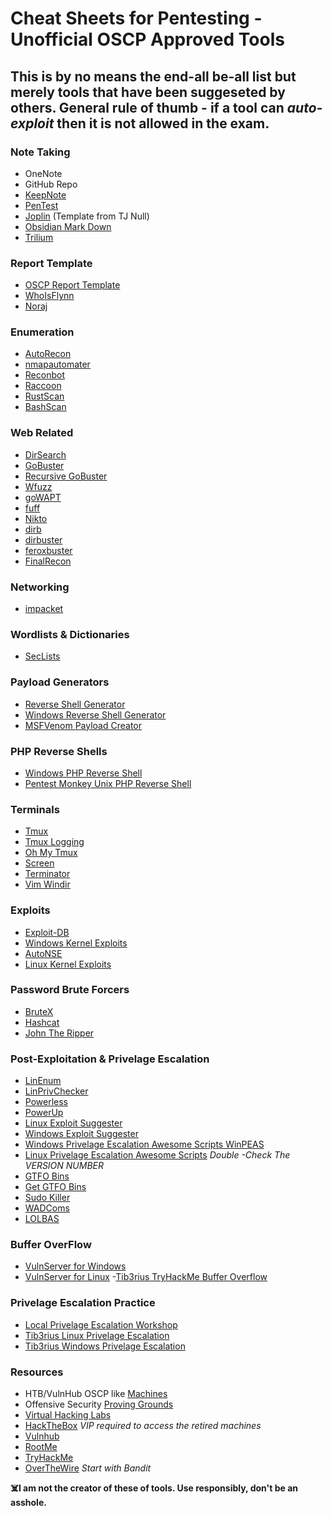 # Cheat Sheets for Pentesting - Unofficial OSCP Approved Tools

## This is by no means the end-all be-all list but merely tools that have been suggeseted by others. General rule of thumb - if a tool can *auto-exploit* then it is not allowed in the exam.

### Note Taking
- OneNote
- GitHub Repo
- [KeepNote](http://keepnote.org/)
- [PenTest](http://pentest.ws/)
- [Joplin](https://github.com/tjnull/TJ-JPT) (Template from TJ Null)
- [Obsidian Mark Down](https://obsidian.md/)
- [Trilium](https://github.com/zadam/trilium)

### Report Template
- [OSCP Report Template]()
- [WhoIsFlynn](https://github.com/whosiflynn/OSCP-Exam-Report-Template)
- [Noraj](https://github.com/noraj/OSCP-Exam-Report-Template-Markdown)

### Enumeration
- [AutoRecon](https://github.com/Tib3rius/AutoRecon)
- [nmapautomater](https://github.com/21y4d/nmapAutomator)
- [Reconbot](https://github.com/Apathly/Reconbot)
- [Raccoon](https://github.com/evyatarmeged/Raccoon)
- [RustScan](https://github.com/RustScan/RustScan)
- [BashScan](https://github.com/astryzia/BashScan)

### Web Related
- [DirSearch](https://github.com/maurosoria/dirsearch)
- [GoBuster](https://github.com/OJ/gobuster)
- [Recursive GoBuster](https://github.com/epi052/recursive-gobuster)
- [Wfuzz](https://github.com/xmendez/wfuzz)
- [goWAPT](https://github.com/dzonerzy/goWAPT)
- [fuff](https://github.com/ffuf/ffuf)
- [Nikto](https://github.com/sullo/nikto)
- [dirb](https://tools.kali.org/web-applications/dirb)
- [dirbuster](https://tools.kali.org/web-applications/dirbuster)
- [feroxbuster](https://github.com/epi052/feroxbuster)
- [FinalRecon](https://github.com/thewhiteh4t/FinalRecon)

###  Networking
- [impacket](https://github.com/SecureAuthCorp/impacket)

### Wordlists & Dictionaries
- [SecLists](https://github.com/danielmiessler/SecLists)

### Payload Generators
- [Reverse Shell Generator](https://github.com/cwinfosec/revshellgen)
- [Windows Reverse Shell Generator](https://github.com/thosearetheguise/rev)
- [MSFVenom Payload Creator](https://github.com/g0tmi1k/msfpc)

### PHP Reverse Shells
- [Windows PHP Reverse Shell](https://github.com/Dhayalanb/windows-php-reverse-shell)
- [Pentest Monkey Unix PHP Reverse Shell](http://pentestmonkey.net/tools/web-shells/php-reverse-shell)

### Terminals
- [Tmux](https://tmuxcheatsheet.com/)
- [Tmux Logging](https://github.com/tmux-plugins/tmux-logging)
- [Oh My Tmux](https://github.com/devzspy/.tmux)
- [Screen](https://gist.github.com/jctosta/af918e1618682638aa82)
- [Terminator](http://www.linuxandubuntu.com/home/terminator-a-linux-terminal-emulator-with-multiple-terminals-in-one-window)
- [Vim Windir](https://github.com/jtpereyda/vim-windir)

### Exploits
- [Exploit-DB](https://www.exploit-db.com/)
- [Windows Kernel Exploits](https://github.com/SecWiki/windows-kernel-exploits)
- [AutoNSE](https://github.com/m4ll0k/AutoNSE)
- [Linux Kernel Exploits](https://github.com/lucyoa/kernel-exploits)

### Password Brute Forcers
- [BruteX](https://github.com/1N3/BruteX)
- [Hashcat](https://hashcat.net/hashcat/)
- [John The Ripper](https://www.openwall.com/john/)

### Post-Exploitation & Privelage Escalation
- [LinEnum](https://github.com/rebootuser/LinEnum)
- [LinPrivChecker](https://www.securitysift.com/download/linuxprivchecker.py)
- [Powerless](https://github.com/M4ximuss/Powerless)
- [PowerUp](https://github.com/HarmJ0y/PowerUp)
- [Linux Exploit Suggester](https://github.com/mzet-/linux-exploit-suggester)
- [Windows Exploit Suggester](https://github.com/bitsadmin/wesng)
- [Windows Privelage Escalation Awesome Scripts WinPEAS](https://github.com/carlospolop/privilege-escalation-awesome-scripts-suite/tree/master/winPEAS)
- [Linux Privelage Escalation Awesome Scripts](https://github.com/carlospolop/privilege-escalation-awesome-scripts-suite/tree/master/linPEAS) *Double -Check The VERSION NUMBER*
- [GTFO Bins](https://gtfobins.github.io/)
- [Get GTFO Bins](https://github.com/CristinaSolana/ggtfobins)
- [Sudo Killer](https://github.com/TH3xACE/SUDO_KILLER)
- [WADComs](https://wadcoms.github.io/)
- [LOLBAS](https://lolbas-project.github.io/#) 

### Buffer OverFlow
- [VulnServer for Windows](https://github.com/stephenbradshaw/vulnserver)
- [VulnServer for Linux](https://github.com/ins1gn1a/VulnServer-Linux)
-[Tib3rius TryHackMe Buffer Overflow](https://tryhackme.com/jr/bufferoverflowprep)

### Privelage Escalation Practice
- [Local Privelage Escalation Workshop](https://github.com/sagishahar/lpeworkshop)
- [Tib3rius Linux Privelage Escalation](https://www.udemy.com/course/linux-privilege-escalation/)
- [Tib3rius Windows Privelage Escalation](https://www.udemy.com/course/windows-privilege-escalation/)

### Resources
- HTB/VulnHub OSCP like [Machines](https://docs.google.com/spreadsheets/d/1dwSMIAPIam0PuRBkCiDI88pU3yzrqqHkDtBngUHNCw8/edit#gid=1839402159) 
- Offensive Security [Proving Grounds](https://www.offensive-security.com/labs/individual/)
- [Virtual Hacking Labs](https://www.virtualhackinglabs.com/)
- [HackTheBox](https://www.hackthebox.eu/) *VIP required to access the retired machines*
- [Vulnhub](https://www.vulnhub.com/)
- [RootMe](https://www.root-me.org/)
- [TryHackMe](https://tryhackme.com/)
- [OverTheWire](https://overthewire.org/) *Start with Bandit*




**:skull_and_crossbones:I am not the creator of these of tools. Use responsibly, don't be an asshole.**
